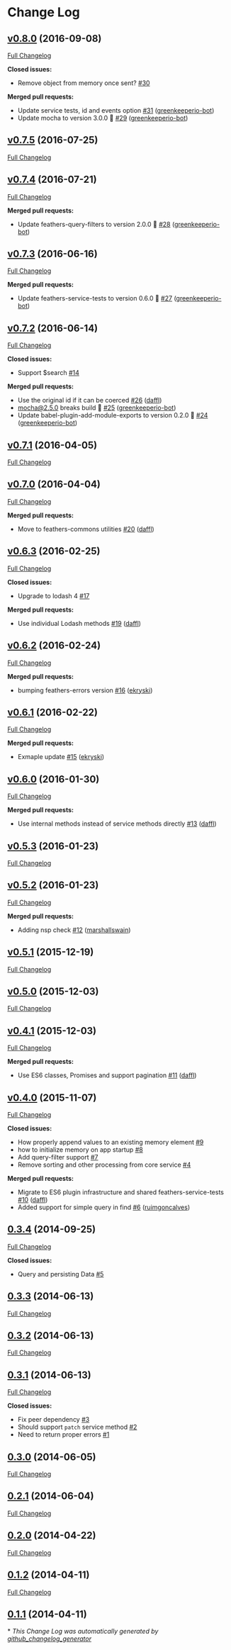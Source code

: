 # Change Log

## [v0.8.0](https://github.com/feathersjs/feathers-memory/tree/v0.8.0) (2016-09-08)
[Full Changelog](https://github.com/feathersjs/feathers-memory/compare/v0.7.5...v0.8.0)

**Closed issues:**

- Remove object from memory once sent? [\#30](https://github.com/feathersjs/feathers-memory/issues/30)

**Merged pull requests:**

- Update service tests, id and events option [\#31](https://github.com/feathersjs/feathers-memory/pull/31) ([greenkeeperio-bot](https://github.com/greenkeeperio-bot))
- Update mocha to version 3.0.0 🚀 [\#29](https://github.com/feathersjs/feathers-memory/pull/29) ([greenkeeperio-bot](https://github.com/greenkeeperio-bot))

## [v0.7.5](https://github.com/feathersjs/feathers-memory/tree/v0.7.5) (2016-07-25)
[Full Changelog](https://github.com/feathersjs/feathers-memory/compare/v0.7.4...v0.7.5)

## [v0.7.4](https://github.com/feathersjs/feathers-memory/tree/v0.7.4) (2016-07-21)
[Full Changelog](https://github.com/feathersjs/feathers-memory/compare/v0.7.3...v0.7.4)

**Merged pull requests:**

- Update feathers-query-filters to version 2.0.0 🚀 [\#28](https://github.com/feathersjs/feathers-memory/pull/28) ([greenkeeperio-bot](https://github.com/greenkeeperio-bot))

## [v0.7.3](https://github.com/feathersjs/feathers-memory/tree/v0.7.3) (2016-06-16)
[Full Changelog](https://github.com/feathersjs/feathers-memory/compare/v0.7.2...v0.7.3)

**Merged pull requests:**

- Update feathers-service-tests to version 0.6.0 🚀 [\#27](https://github.com/feathersjs/feathers-memory/pull/27) ([greenkeeperio-bot](https://github.com/greenkeeperio-bot))

## [v0.7.2](https://github.com/feathersjs/feathers-memory/tree/v0.7.2) (2016-06-14)
[Full Changelog](https://github.com/feathersjs/feathers-memory/compare/v0.7.1...v0.7.2)

**Closed issues:**

- Support $search [\#14](https://github.com/feathersjs/feathers-memory/issues/14)

**Merged pull requests:**

- Use the original id if it can be coerced [\#26](https://github.com/feathersjs/feathers-memory/pull/26) ([daffl](https://github.com/daffl))
- mocha@2.5.0 breaks build 🚨 [\#25](https://github.com/feathersjs/feathers-memory/pull/25) ([greenkeeperio-bot](https://github.com/greenkeeperio-bot))
- Update babel-plugin-add-module-exports to version 0.2.0 🚀 [\#24](https://github.com/feathersjs/feathers-memory/pull/24) ([greenkeeperio-bot](https://github.com/greenkeeperio-bot))

## [v0.7.1](https://github.com/feathersjs/feathers-memory/tree/v0.7.1) (2016-04-05)
[Full Changelog](https://github.com/feathersjs/feathers-memory/compare/v0.7.0...v0.7.1)

## [v0.7.0](https://github.com/feathersjs/feathers-memory/tree/v0.7.0) (2016-04-04)
[Full Changelog](https://github.com/feathersjs/feathers-memory/compare/v0.6.3...v0.7.0)

**Merged pull requests:**

- Move to feathers-commons utilities [\#20](https://github.com/feathersjs/feathers-memory/pull/20) ([daffl](https://github.com/daffl))

## [v0.6.3](https://github.com/feathersjs/feathers-memory/tree/v0.6.3) (2016-02-25)
[Full Changelog](https://github.com/feathersjs/feathers-memory/compare/v0.6.2...v0.6.3)

**Closed issues:**

- Upgrade to lodash 4 [\#17](https://github.com/feathersjs/feathers-memory/issues/17)

**Merged pull requests:**

- Use individual Lodash methods [\#19](https://github.com/feathersjs/feathers-memory/pull/19) ([daffl](https://github.com/daffl))

## [v0.6.2](https://github.com/feathersjs/feathers-memory/tree/v0.6.2) (2016-02-24)
[Full Changelog](https://github.com/feathersjs/feathers-memory/compare/v0.6.1...v0.6.2)

**Merged pull requests:**

- bumping feathers-errors version [\#16](https://github.com/feathersjs/feathers-memory/pull/16) ([ekryski](https://github.com/ekryski))

## [v0.6.1](https://github.com/feathersjs/feathers-memory/tree/v0.6.1) (2016-02-22)
[Full Changelog](https://github.com/feathersjs/feathers-memory/compare/v0.6.0...v0.6.1)

**Merged pull requests:**

- Exmaple update [\#15](https://github.com/feathersjs/feathers-memory/pull/15) ([ekryski](https://github.com/ekryski))

## [v0.6.0](https://github.com/feathersjs/feathers-memory/tree/v0.6.0) (2016-01-30)
[Full Changelog](https://github.com/feathersjs/feathers-memory/compare/v0.5.3...v0.6.0)

**Merged pull requests:**

- Use internal methods instead of service methods directly [\#13](https://github.com/feathersjs/feathers-memory/pull/13) ([daffl](https://github.com/daffl))

## [v0.5.3](https://github.com/feathersjs/feathers-memory/tree/v0.5.3) (2016-01-23)
[Full Changelog](https://github.com/feathersjs/feathers-memory/compare/v0.5.2...v0.5.3)

## [v0.5.2](https://github.com/feathersjs/feathers-memory/tree/v0.5.2) (2016-01-23)
[Full Changelog](https://github.com/feathersjs/feathers-memory/compare/v0.5.1...v0.5.2)

**Merged pull requests:**

- Adding nsp check [\#12](https://github.com/feathersjs/feathers-memory/pull/12) ([marshallswain](https://github.com/marshallswain))

## [v0.5.1](https://github.com/feathersjs/feathers-memory/tree/v0.5.1) (2015-12-19)
[Full Changelog](https://github.com/feathersjs/feathers-memory/compare/v0.5.0...v0.5.1)

## [v0.5.0](https://github.com/feathersjs/feathers-memory/tree/v0.5.0) (2015-12-03)
[Full Changelog](https://github.com/feathersjs/feathers-memory/compare/v0.4.1...v0.5.0)

## [v0.4.1](https://github.com/feathersjs/feathers-memory/tree/v0.4.1) (2015-12-03)
[Full Changelog](https://github.com/feathersjs/feathers-memory/compare/v0.4.0...v0.4.1)

**Merged pull requests:**

- Use ES6 classes, Promises and support pagination [\#11](https://github.com/feathersjs/feathers-memory/pull/11) ([daffl](https://github.com/daffl))

## [v0.4.0](https://github.com/feathersjs/feathers-memory/tree/v0.4.0) (2015-11-07)
[Full Changelog](https://github.com/feathersjs/feathers-memory/compare/0.3.4...v0.4.0)

**Closed issues:**

- How properly append values to an existing memory element [\#9](https://github.com/feathersjs/feathers-memory/issues/9)
- how to initialize memory on app startup [\#8](https://github.com/feathersjs/feathers-memory/issues/8)
- Add query-filter support [\#7](https://github.com/feathersjs/feathers-memory/issues/7)
- Remove sorting and other processing from core service [\#4](https://github.com/feathersjs/feathers-memory/issues/4)

**Merged pull requests:**

- Migrate to ES6 plugin infrastructure and shared feathers-service-tests [\#10](https://github.com/feathersjs/feathers-memory/pull/10) ([daffl](https://github.com/daffl))
- Added support for simple query in find [\#6](https://github.com/feathersjs/feathers-memory/pull/6) ([ruimgoncalves](https://github.com/ruimgoncalves))

## [0.3.4](https://github.com/feathersjs/feathers-memory/tree/0.3.4) (2014-09-25)
[Full Changelog](https://github.com/feathersjs/feathers-memory/compare/0.3.3...0.3.4)

**Closed issues:**

- Query and persisting Data [\#5](https://github.com/feathersjs/feathers-memory/issues/5)

## [0.3.3](https://github.com/feathersjs/feathers-memory/tree/0.3.3) (2014-06-13)
[Full Changelog](https://github.com/feathersjs/feathers-memory/compare/0.3.2...0.3.3)

## [0.3.2](https://github.com/feathersjs/feathers-memory/tree/0.3.2) (2014-06-13)
[Full Changelog](https://github.com/feathersjs/feathers-memory/compare/0.3.1...0.3.2)

## [0.3.1](https://github.com/feathersjs/feathers-memory/tree/0.3.1) (2014-06-13)
[Full Changelog](https://github.com/feathersjs/feathers-memory/compare/0.3.0...0.3.1)

**Closed issues:**

- Fix peer dependency [\#3](https://github.com/feathersjs/feathers-memory/issues/3)
- Should support `patch` service method [\#2](https://github.com/feathersjs/feathers-memory/issues/2)
- Need to return proper errors [\#1](https://github.com/feathersjs/feathers-memory/issues/1)

## [0.3.0](https://github.com/feathersjs/feathers-memory/tree/0.3.0) (2014-06-05)
[Full Changelog](https://github.com/feathersjs/feathers-memory/compare/0.2.1...0.3.0)

## [0.2.1](https://github.com/feathersjs/feathers-memory/tree/0.2.1) (2014-06-04)
[Full Changelog](https://github.com/feathersjs/feathers-memory/compare/0.2.0...0.2.1)

## [0.2.0](https://github.com/feathersjs/feathers-memory/tree/0.2.0) (2014-04-22)
[Full Changelog](https://github.com/feathersjs/feathers-memory/compare/0.1.2...0.2.0)

## [0.1.2](https://github.com/feathersjs/feathers-memory/tree/0.1.2) (2014-04-11)
[Full Changelog](https://github.com/feathersjs/feathers-memory/compare/0.1.1...0.1.2)

## [0.1.1](https://github.com/feathersjs/feathers-memory/tree/0.1.1) (2014-04-11)


\* *This Change Log was automatically generated by [github_changelog_generator](https://github.com/skywinder/Github-Changelog-Generator)*